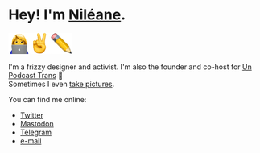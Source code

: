 # Hey! I'm [Niléane](https://nileane.fr).

<img class="emoji emoji1" src="frills/emoji/woman-technologist.png" alt="👩‍💻" height="42"><img class="emoji emoji2" src="frills/emoji/victory.png" alt="✌️" height="42"><img class="emoji emoji3" src="frills/emoji/pencil.png" alt="✏️" height="42">

I'm a frizzy designer and activist. I'm also the founder and co-host for [Un Podcast Trans](https://1pct.fr) 💜  
Sometimes I even [take pictures](https://unsplash.com/nileane).

You can find me online:

- [Twitter](https://twitter.com/nildeala)
- [Mastodon](https://eldritch.cafe/@nileane)
- [Telegram](https://t.me/nileane)
- [e-mail](mailto:contact@nileane.fr)
